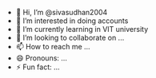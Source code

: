 - 👋 Hi, I’m @sivasudhan2004
- 👀 I’m interested in doing accounts
- 🌱 I’m currently learning in VIT university
- 💞️ I’m looking to collaborate on ...
- 📫 How to reach me ...
- 😄 Pronouns: ...
- ⚡ Fun fact: ...

<!---
sivasudhan2004/sivasudhan2004 is a ✨ special ✨ repository because its `README.md` (this file) appears on your GitHub profile.
You can click the Preview link to take a look at your changes.
--->
